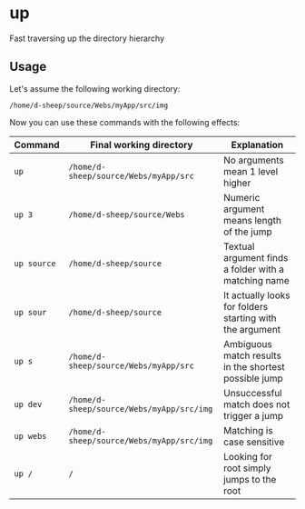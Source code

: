 # up
Fast traversing up the directory hierarchy

## Usage

Let's assume the following working directory:
```
/home/d-sheep/source/Webs/myApp/src/img
```

Now you can use these commands with the following effects:

Command | Final working directory | Explanation
--- | --- | ---
`up` | `/home/d-sheep/source/Webs/myApp/src` | No arguments mean 1 level higher
`up 3` | `/home/d-sheep/source/Webs` | Numeric argument means length of the jump
`up source` | `/home/d-sheep/source` | Textual argument finds a folder with a matching name
`up sour` | `/home/d-sheep/source` | It actually looks for folders starting with the argument
`up s` | `/home/d-sheep/source/Webs/myApp/src` | Ambiguous match results in the shortest possible jump
`up dev` | `/home/d-sheep/source/Webs/myApp/src/img` | Unsuccessful match does not trigger a jump
`up webs` | `/home/d-sheep/source/Webs/myApp/src/img` | Matching is case sensitive
`up /` | `/` | Looking for root simply jumps to the root
